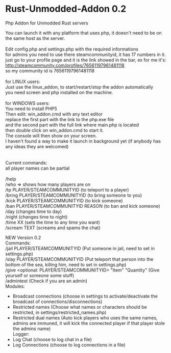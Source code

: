 Rust-Unmodded-Addon 0.2
===================

Php Addon for Unmodded Rust servers

You can launch it with any platform that uses php, it doesn't need to be on the same host as the server. <br>
 <br>
Edit config.php and settings.php with the required informations <br>
for admins you need to use there steamcommunityid, it has 17 numbers in it. <br>
just go to your profile page and it is the link showed in the bar, ex for me it's: <br>
http://steamcommunity.com/profiles/76561197961481118 <br>
so my community id is 76561197961481118 <br>
 <br>
for LINUX users: <br>
Just use the linux_addon, to start/restart/stop the addon automatically <br>
you need screen and php installed on the machine. <br>
 <br>
for WINDOWS users: <br>
You need to install PHP5 <br>
Then edit: win_addon.cmd with any text editor <br>
replace the first part with the link to the php.exe file <br>
and the second part with the full link where main.php is located <br>
then double click on win_addon.cmd to start it. <br>
The console will then show on your screen. <br>
I haven't found a way to make it launch in background yet (if anybody has any ideas they are welcomed) <br>
 <br>
 <br>
Current commands: <br>
all player names can be partial <br>
 <br>
/help <br>
/who => shows how many players are on <br>
/tp PLAYER/STEAMCOMMUNITYID (to teleport to a player) <br>
/bring PLAYER/STEAMCOMMUNITYID (to bring someone to you) <br>
/kick PLAYER/STEAMCOMMUNITYID (to kick someone) <br>
/ban PLAYER/STEAMCOMMUNITYID REASON (to ban and kick someone) <br>
/day (changes time to day) <br>
/night (changes time to night) <br>
/time XX (sets the time to any time you want) <br>
/scream TEXT (screams and spams the chat) <br>

NEW Version 0.2<br>
Commands:<br>
/jail PLAYER/STEAMCOMMUNITYID (Put someone in jail, need to set in settings.php) <br>
/slay PLAYER/STEAMCOMMUNITYID (Put teleport that person into the bottom of the sea, killing him, need to set in settings.php) <br>
/give <optional: PLAYER/STEAMCOMMUNITYID> "Item" "Quantity" (Give yourself or someone some stuff) <br>
/admintest (Check if you are an admin) <br>
Modules:<br>
- Broadcast connections (choose in settings to activate/deactivate the broadcast of connections/disconnections)<br>
- Restricted names (Choose what names or characters should be restricted, in settings/restricted_names.php)<br>
- Restricted dual names (Auto kick players who uses the same names, admins are immuned, it will kick the connected player if that player stole the admins name)<br>
Logger:<br>
- Log Chat (choose to log chat in a file)
- Log Connections (choose to log connections in a file)
